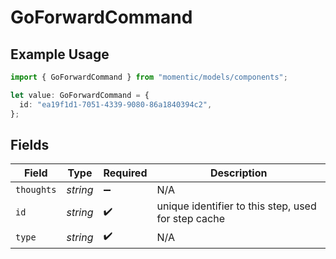# GoForwardCommand

## Example Usage

```typescript
import { GoForwardCommand } from "momentic/models/components";

let value: GoForwardCommand = {
  id: "ea19f1d1-7051-4339-9080-86a1840394c2",
};
```

## Fields

| Field                                               | Type                                                | Required                                            | Description                                         |
| --------------------------------------------------- | --------------------------------------------------- | --------------------------------------------------- | --------------------------------------------------- |
| `thoughts`                                          | *string*                                            | :heavy_minus_sign:                                  | N/A                                                 |
| `id`                                                | *string*                                            | :heavy_check_mark:                                  | unique identifier to this step, used for step cache |
| `type`                                              | *string*                                            | :heavy_check_mark:                                  | N/A                                                 |